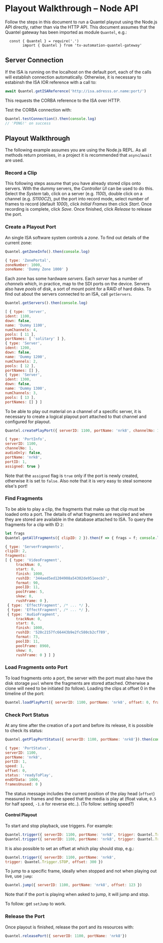 # Playout Walkthrough – Node API

Follow the steps in this document to run a Quantel playout using the Node.js API directly, rather than via the HTTP API. This document assumes that the Quantel gateway has been imported as module `Quantel`, e.g.:

      const { Quantel } = require('.')
			import { Quantel } from 'tv-automation-quantel-gateway'

## Server Connection

If the ISA is running on the localhost on the default port, each of the calls will establish connection automatically. Otherwise, it is necessary to estabinsh the ISA IOR reference with a call to:

```Javascript
await Quantel.getISAReference('http://isa.adresss.or.name:port/')
```

This requests the CORBA reference to the ISA over HTTP.

Test the CORBA connection with:

```Javascript
Quantel.testConnection().then(console.log)
// 'PONG!' on success
```

## Playout Walkthrough

The following example assumes you are using the Node.js REPL. As all methods return promises, in a project it is recommended that `async`/`await` are used.

### Record a Clip

This following steps assume that you have already stored clips onto servers. With the dummy servers, the _Controller UI_ can be used to do this. Select the _System_ tab, click on a server (e.g. _1100_), double click on a channel (e.g. _S1100C2_), put the port into record mode, select number of frames to record (default _1000_), click _Initial Frames_ then click _Start_. Once recording is complete, click _Save_. Once finished, click _Release_ to release the port.

### Create a Playout Port

An single ISA software system controls a _zone_. To find out details of the current zone:

```Javascript
Quantel.getZoneInfo().then(console.log)
```

```Javascript
{ type: 'ZonePortal',
zoneNumber: 1000,
zoneName: 'Dummy Zone 1000' }
```

Each zone has some hardware _servers_. Each _server_ has a number of _channels_ which, in practice, map to the SDI ports on the device. Servers also have _pools_ of disk, a sort of mount point for a RAID of hard disks. To find out about the servers connected to an ISA, call `getServers`.

```Javascript
Quantel.getServers().then(console.log)
```

```Javascript
[ { type: 'Server',
ident: 1100,
down: false,
name: 'Dummy 1100',
numChannels: 4,
pools: [ 11 ],
portNames: [ 'solitary' ] },
{ type: 'Server',
ident: 1200,
down: false,
name: 'Dummy 1200',
numChannels: 2,
pools: [ 12 ],
portNames: [] },
{ type: 'Server',
ident: 1300,
down: false,
name: 'Dummy 1300',
numChannels: 3,
pools: [ 13 ],
portNames: [] } ]
```

To be able to play out material on a channel of a specific server, it is necessary to create a logical playout port attached to that channel and configured for playout.

```Javascript
Quantel.createPlayPort({ serverID: 1100, portName: 'nrk8', channelNo: 1}).then(console.log)
```

```Javascript
{ type: 'PortInfo',
serverID: 1100,
channelNo: 1,
audioOnly: false,
portName: 'nrk8',
portID: 1,
assigned: true }
```

Note that the `assigned` flag is `true` only if the port is newly created, otherwise it is set to `false`. Also note that it is very easy to steal someone else's port!

### Find Fragments

To be able to play a clip, the fragments that make up that clip must be loaded onto a port. The details of what fragments are required and where they are stored are available in the database attached to ISA. To query the fragments for a clip with ID `2`:

```Javascript
let frags
Quantel.getAllFragments({ clipID: 2 }).then(f => { frags = f; console.log(f); })
```

```Javascript
{ type: 'ServerFramgments',
clipID: 2,
fragments:
[ { type: 'VideoFragment',
	 trackNum: 0,
	 start: 0,
	 finish: 1000,
	 rushID: '344aed5ed1204908a54302de951eecb7',
	 format: 90,
	 poolID: 11,
	 poolFrame: 5,
	 skew: 0,
	 rushFrame: 0 },
 { type: 'EffectFragment', /* ... */ },
 { type: 'EffectFragment', /* ... */ },
 { type: 'AudioFragment',
	 trackNum: 0,
	 start: 0,
	 finish: 1000,
	 rushID: '520c2157fc66443b9e2fc580cb2cf789',
	 format: 73,
	 poolID: 11,
	 poolFrame: 8960,
	 skew: 0,
	 rushFrame: 0 } ] }
```

### Load Fragments onto Port

To load fragments onto a port, the server with the port must also have the disk storage `pool` where the fragments are stored attached. Otherwise a clone will need to be initiated (to follow). Loading the clips at offset 0 in the timeline of the port:

```Javascript
Quantel.loadPlayPort({ serverID: 1100, portName: 'nrk8', offset: 0, fragments: frags })
```

### Check Port Status

At any time after the creation of a port and before its release, it is possible to check its status:

```Javascript
Quantel.getPlayPortStatus({ serverID: 1100, portName: 'nrk8'}).then(console.log)
```

```Javascript
{ type: 'PortStatus',
serverID: 1100,
portName: 'nrk8',
portID: 1,
speed: 1,
offset: 0,
status: 'readyToPlay',
endOfData: 1000,
framesUnused: 0 }
```

The status message includes the current position of the play head (`offset`) measured in frames and the speed that the media is play at (float value, `0.5` for half speed, `-1.0` for reverse etc..). (To follow: setting speed?)

#### Control Playout

To start and stop playback, use triggers. For example:

```Javascript
Quantel.trigger({ serverID: 1100, portName: 'nrk8', trigger: Quantel.Trigger.START })
Quantel.trigger({ serverID: 1100, portName: 'nrk8', trigger: Quantel.Trigger.STOP })
```

It is also possible to set an offset at which play should stop, e.g.:

```Javascript
Quantel.trigger({ serverID: 1100, portName: 'nrk8',
trigger: Quantel.Trigger.STOP, offset: 300 })
```

To jump to a specific frame, ideally when stopped and not when playing out live, use `jump`:

```Javascript
Quantel.jump({ serverID: 1100, portName: 'nrk8', offset: 123 })
```

Note that if the port is playing when asked to jump, it will jump and stop.

To follow: get `setJump` to work.

### Release the Port

Once playout is finished, release the port and its resources with:

```Javascript
Quantel.releasePort({ serverID: 1100, portName: 'nrk8'})
```

